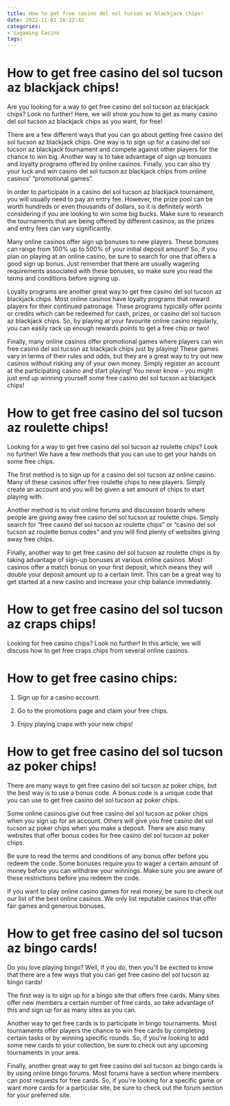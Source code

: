 ```yaml
---
title: How to get free casino del sol tucson az blackjack chips!
date: 2022-11-01 16:22:42
categories:
- Sagaming Casino
tags:
---
```



#  How to get free casino del sol tucson az blackjack chips!

Are you looking for a way to get free casino del sol tucson az blackjack chips? Look no further! Here, we will show you how to get as many casino del sol tucson az blackjack chips as you want, for free!

There are a few different ways that you can go about getting free casino del sol tucson az blackjack chips. One way is to sign up for a casino del sol tucson az blackjack tournament and compete against other players for the chance to win big. Another way is to take advantage of sign up bonuses and loyalty programs offered by online casinos. Finally, you can also try your luck and win casino del sol tucson az blackjack chips from online casinos’ “promotional games”.

In order to participate in a casino del sol tucson az blackjack tournament, you will usually need to pay an entry fee. However, the prize pool can be worth hundreds or even thousands of dollars, so it is definitely worth considering if you are looking to win some big bucks. Make sure to research the tournaments that are being offered by different casinos, as the prizes and entry fees can vary significantly.

Many online casinos offer sign up bonuses to new players. These bonuses can range from 100% up to 500% of your initial deposit amount! So, if you plan on playing at an online casino, be sure to search for one that offers a good sign up bonus. Just remember that there are usually wagering requirements associated with these bonuses, so make sure you read the terms and conditions before signing up.

Loyalty programs are another great way to get free casino del sol tucson az blackjack chips. Most online casinos have loyalty programs that reward players for their continued patronage. These programs typically offer points or credits which can be redeemed for cash, prizes, or casino del sol tucson az blackjack chips. So, by playing at your favourite online casino regularly, you can easily rack up enough rewards points to get a free chip or two!

Finally, many online casinos offer promotional games where players can win free casino del sol tucson az blackjack chips just by playing! These games vary in terms of their rules and odds, but they are a great way to try out new casinos without risking any of your own money. Simply register an account at the participating casino and start playing! You never know – you might just end up winning yourself some free casino del sol tucson az blackjack chips!

#  How to get free casino del sol tucson az roulette chips!

Looking for a way to get free casino del sol tucson az roulette chips? Look no further! We have a few methods that you can use to get your hands on some free chips.

The first method is to sign up for a casino del sol tucson az online casino. Many of these casinos offer free roulette chips to new players. Simply create an account and you will be given a set amount of chips to start playing with.

Another method is to visit online forums and discussion boards where people are giving away free casino del sol tucson az roulette chips. Simply search for “free casino del sol tucson az roulette chips” or “casino del sol tucson az roulette bonus codes” and you will find plenty of websites giving away free chips.

Finally, another way to get free casino del sol tucson az roulette chips is by taking advantage of sign-up bonuses at various online casinos. Most casinos offer a match bonus on your first deposit, which means they will double your deposit amount up to a certain limit. This can be a great way to get started at a new casino and increase your chip balance immediately.

#  How to get free casino del sol tucson az craps chips!

Looking for free casino chips? Look no further! In this article, we will discuss how to get free craps chips from several online casinos.

# How to get free casino chips:

1) Sign up for a casino account.

2) Go to the promotions page and claim your free chips.

3) Enjoy playing craps with your new chips!

#  How to get free casino del sol tucson az poker chips!

There are many ways to get free casino del sol tucson az poker chips, but the best way is to use a bonus code. A bonus code is a unique code that you can use to get free casino del sol tucson az poker chips.

Some online casinos give out free casino del sol tucson az poker chips when you sign up for an account. Others will give you free casino del sol tucson az poker chips when you make a deposit. There are also many websites that offer bonus codes for free casino del sol tucson az poker chips.

Be sure to read the terms and conditions of any bonus offer before you redeem the code. Some bonuses require you to wager a certain amount of money before you can withdraw your winnings. Make sure you are aware of these restrictions before you redeem the code.

If you want to play online casino games for real money, be sure to check out our list of the best online casinos. We only list reputable casinos that offer fair games and generous bonuses.

#  How to get free casino del sol tucson az bingo cards!

Do you love playing bingo? Well, if you do, then you'll be excited to know that there are a few ways that you can get free casino del sol tucson az bingo cards!

The first way is to sign up for a bingo site that offers free cards. Many sites offer new members a certain number of free cards, so take advantage of this and sign up for as many sites as you can.

Another way to get free cards is to participate in bingo tournaments. Most tournaments offer players the chance to win free cards by completing certain tasks or by winning specific rounds. So, if you're looking to add some new cards to your collection, be sure to check out any upcoming tournaments in your area.

Finally, another great way to get free casino del sol tucson az bingo cards is by using online bingo forums. Most forums have a section where members can post requests for free cards. So, if you're looking for a specific game or want more cards for a particular site, be sure to check out the forum section for your preferred site.